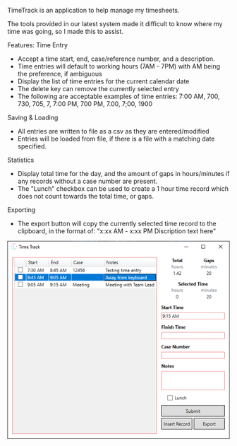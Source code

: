 TimeTrack is an application to help manage my timesheets. 

The tools provided in our latest system made it difficult to know where my time was going, so I made this to assist.

Features:
Time Entry
- Accept a time start, end, case/reference number, and a description. 
- Time entries will default to working hours (7AM - 7PM) with AM being the preference, if ambiguous
- Display the list of time entries for the current calendar date
- The delete key can remove the currently selected entry
- The following are acceptable examples of time entries:
7:00 AM, 700, 730, 705, 7, 7:00 PM, 700 PM, 7.00, 7;00, 1900

Saving & Loading
- All entries are written to file as a csv as they are entered/modified
- Entries will be loaded from file, if there is a file with a matching date specified.

Statistics
- Display total time for the day, and the amount of gaps in hours/minutes if any records without a case number are present.
- The "Lunch" checkbox can be used to create a 1 hour time record which does not count towards the total time, or gaps.

Exporting
- The export button will copy the currently selected time record to the clipboard, in the format of:
"x:xx AM - x:xx PM
Discription text here"

![Screenshot](/Resources/Screenshot.png?raw=true)
